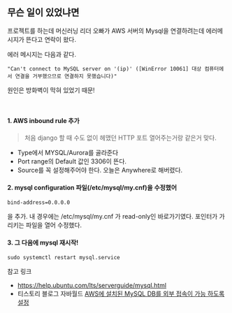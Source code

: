 ## 무슨 일이 있었냐면

프로젝트를 하는데 머신러닝 리더 오빠가 AWS 서버의 Mysql을 연결하려는데 에러메시지가 뜬다고 연락이 왔다.

에러 메시지는 다음과 같다.
```
"Can't connect to MySQL server on '(ip)' ([WinError 10061] 대상 컴퓨터에서 연결을 거부했으므로 연결하지 못했습니다)"
```

원인은 방화벽이 막혀 있었기 때문! 

<br/>



#### 1. AWS inbound rule 추가
> 처음 django 할 때 수도 없이 헤맸던 HTTP 포트 열어주는거랑 같은거 맞다.

- Type에서 MYSQL/Aurora를 골라준다
- Port range의 Default 값인 3306이 뜬다.
- Source를 꼭 설정해주어야 한다. 오늘은 Anywhere로 해버렸다.

#### 2. mysql configuration 파일(/etc/mysql/my.cnf)을 수정했어
``` 
bind-address=0.0.0.0 
```
을 추가.  내 경우에는 /etc/mysql/my.cnf 가 read-only인 바로가기였다. 포인터가 가리키는 파일을 열어 수정했다.

#### 3. 그 다음에 mysql 재시작!
```
sudo systemctl restart mysql.service
```


참고 링크 
- https://help.ubuntu.com/lts/serverguide/mysql.html
- 티스토리 블로그 자바월드 [AWS에 설치된 MySQL DB를 외부 접속이 가능 하도록 설정](http://javaworld.co.kr/69)
